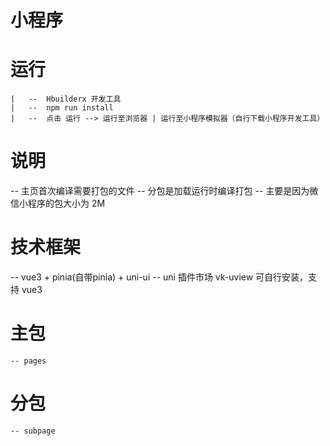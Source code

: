 # 小程序

# 运行
	|	--	Hbuilderx 开发工具
	|	--	npm run install
	|	--	点击 运行 --> 运行至浏览器 | 运行至小程序模拟器（自行下载小程序开发工具）

# 说明
  -- 主页首次编译需要打包的文件
	-- 分包是加载运行时编译打包
	-- 主要是因为微信小程序的包大小为 2M
	
# 技术框架
 
  -- vue3 + pinia(自带pinia) + uni-ui
	-- uni 插件市场 vk-uview 可自行安装，支持 vue3

# 主包
	
	-- pages
	
# 分包

	-- subpage